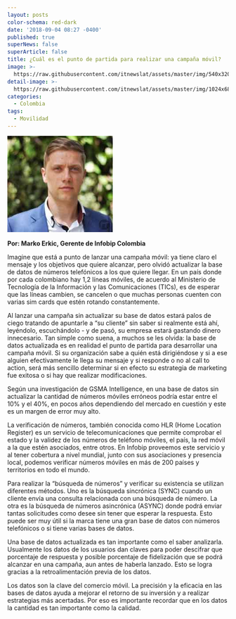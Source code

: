 ```yaml
---
layout: posts
color-schema: red-dark
date: '2018-09-04 08:27 -0400'
published: true
superNews: false
superArticle: false
title: ¿Cuál es el punto de partida para realizar una campaña móvil?
image: >-
  https://raw.githubusercontent.com/itnewslat/assets/master/img/540x320/Movilidad-p.jpg
detail-image: >-
  https://raw.githubusercontent.com/itnewslat/assets/master/img/1024x680/Movilidad-g.jpg
categories:
  - Colombia
tags:
  - Movilidad
---
```

![](https://raw.githubusercontent.com/itnewslat/assets/master/img/300x300/Marko.jpg)
 
**Por: Marko Erkic, Gerente de Infobip Colombia**
 
Imagine que está a punto de lanzar una campaña móvil: ya tiene claro el mensaje y los objetivos que quiere alcanzar, pero olvidó actualizar la base de datos de números telefónicos a los que quiere llegar. En un país donde por cada colombiano hay 1,2 líneas móviles, de acuerdo al Ministerio de Tecnología de la Información y las Comunicaciones (TICs), es de esperar que las líneas cambien, se cancelen o que muchas personas cuenten con varias sim cards que estén rotando constantemente.  
 
Al lanzar una campaña sin actualizar su base de datos estará palos de ciego tratando de apuntarle a “su cliente” sin saber si realmente está ahí, leyéndolo, escuchándolo - y de pasó, su empresa estará gastando dinero innecesario. Tan simple como suena, a muchos se les olvida: la base de datos actualizada es en realidad el punto de partida para desarrollar una campaña móvil. Si su organización sabe a quién está dirigiéndose y si a ese alguien efectivamente le llega su mensaje y si responde o no al call to action, será más sencillo determinar si en efecto su estrategia de marketing fue exitosa o si hay que realizar modificaciones. 
 
Según una investigación de GSMA Intelligence, en una base de datos sin actualizar la cantidad de números móviles erróneos podría estar entre el 10% y el 40%, en pocos años dependiendo del mercado en cuestión y este es un margen de error muy alto.
 
La verificación de números, también conocida como HLR (Home Location Register) es un servicio de telecomunicaciones que permite comprobar el estado y la validez de los números de teléfono móviles, el país, la red móvil a la que estén asociados, entre otros. En Infobip proveemos este servicio y al tener cobertura  a nivel mundial, junto con sus asociaciones y presencia local, podemos verificar números móviles en más de 200 países y territorios en todo el mundo.
 
Para realizar la “búsqueda de números” y verificar su existencia se utilizan diferentes métodos. Uno es la búsqueda sincrónica (SYNC) cuando un cliente envía una consulta relacionada con una búsqueda de número. La otra es la búsqueda de números asincrónica (ASYNC) donde podrá enviar tantas solicitudes como desee sin tener que esperar la respuesta. Esto puede ser muy útil si la marca tiene una gran base de datos con números telefónicos o si tiene varias bases de datos.
 
Una base de datos actualizada es tan importante como el saber analizarla. Usualmente los datos de los usuarios dan claves para poder descifrar que porcentaje de respuesta y posible porcentaje de fidelización que se podrá alcanzar en una campaña, aun antes de haberla lanzado. Esto se logra gracias a la retroalimentación previa de los datos. 
 
Los datos son la clave del comercio móvil. La precisión y la eficacia en las bases de datos ayuda a mejorar el retorno de su inversión y a realizar estrategias más acertadas. Por eso es importante recordar que en los datos la cantidad es tan importante como la calidad. 
